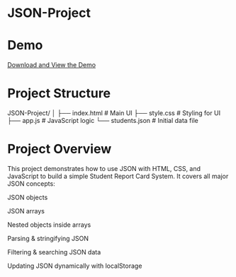# JSON-Project

# Demo 
[Download and View the Demo](report-card/demo.mp4)

# Project Structure

JSON-Project/
│
├── index.html       # Main UI
├── style.css        # Styling for UI
├── app.js           # JavaScript logic
└── students.json    # Initial data file

# Project Overview

This project demonstrates how to use JSON with HTML, CSS, and JavaScript to build a simple Student Report Card System.
It covers all major JSON concepts:

JSON objects

JSON arrays

Nested objects inside arrays

Parsing & stringifying JSON

Filtering & searching JSON data

Updating JSON dynamically with localStorage
